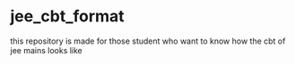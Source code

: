 # jee_cbt_format
this repository is made for those student who want to know how the cbt of jee mains looks like
